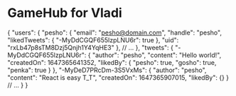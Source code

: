 # GameHub for Vladi

{
  "users": {
    "pesho": {
      "email": "pesho@domain.com",
      "handle": "pesho",
      "likedTweets": {
        "-MyDdCGQF655lzpLNU6r": true
      },
      "uid": "rxLb47p8sTM8Dzj5Qnjh1Y4YqHE3"
    },
    // ...
  },
  "tweets": {
    "-MyDdCGQF655lzpLNU6r": {
      "author": "pesho",
      "content": "Hello world!",
      "createdOn": 1647365641352,
      "likedBy": {
        "pesho": true,
        "gosho": true,
        "penka": true
      }
    },
    "-MyDeD7PRcDm-3S5VxMs": {
      "author": "pesho",
      "content": "React is easy T_T",
      "createdOn": 1647365907015,
      "likedBy": {}
    }
    // ...
  }
}
